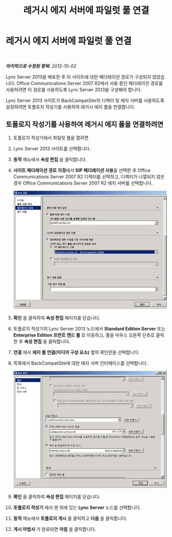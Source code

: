 ﻿---
title: 레거시 에지 서버에 파일럿 풀 연결
TOCTitle: 레거시 에지 서버에 파일럿 풀 연결
ms:assetid: 9ed13c41-f3ab-4e1d-beb6-a00152c541e2
ms:mtpsurl: https://technet.microsoft.com/ko-kr/library/JJ205136(v=OCS.15)
ms:contentKeyID: 49304551
ms.date: 08/24/2015
mtps_version: v=OCS.15
ms.translationtype: HT
---

# 레거시 에지 서버에 파일럿 풀 연결

 

_**마지막으로 수정된 항목:** 2012-10-02_

Lync Server 2013을 배포한 후 이 사이트에 대한 페더레이션 경로가 구성되지 않았습니다. Office Communications Server 2007 R2에서 사용 중인 페더레이션 경로를 사용하려면 이 경로를 사용하도록 Lync Server 2013을 구성해야 합니다.

Lync Server 2013 사이트가 BackCompatSite의 디렉터 및 에지 서버를 사용하도록 설정하려면 토폴로지 작성기를 사용하여 레거시 에지 풀을 연결합니다.

## 토폴로지 작성기를 사용하여 레거시 에지 풀을 연결하려면

1.  토폴로지 작성기에서 파일럿 풀을 열려면

2.  Lync Server 2013 사이트를 선택합니다.

3.  **동작** 메뉴에서 **속성 편집** 을 클릭합니다.

4.  **사이트 페더레이션 경로 지정**에서 **SIP 페더레이션 사용**을 선택한 후 Office Communications Server 2007 R2 디렉터를 선택하고, 디렉터가 나열되지 않은 경우 Office Communications Server 2007 R2 에지 서버를 선택합니다.
    
    ![속성 편집 대화 상자, 페더레이션 경로 페이지](images/JJ205136.bc13014b-3578-4d9e-9ff7-bdd09130b676(OCS.15).jpg "속성 편집 대화 상자, 페더레이션 경로 페이지")  

5.  **확인** 을 클릭하여 **속성 편집** 페이지를 닫습니다.

6.  토폴로지 작성기의 Lync Server 2013 노드에서 **Standard Edition Server** 또는 **Enterprise Edition 프런트 엔드 풀** 로 이동하고, 풀을 마우스 오른쪽 단추로 클릭한 후 **속성 편집** 을 클릭합니다.

7.  **연결** 에서 **에지 풀 연결(미디어 구성 요소)** 옆의 확인란을 선택합니다.

8.  목록에서 BackCompatSite에 대한 에지 서버 인터페이스를 선택합니다.
    
    ![속성 편집 대화 상자, 일반 페이지](images/JJ205136.75045212-03ca-4b82-8337-5dacb487094f(OCS.15).jpg "속성 편집 대화 상자, 일반 페이지")  

9.  **확인** 을 클릭하여 **속성 편집** 페이지를 닫습니다.

10. **토폴로지 작성기** 에서 맨 위에 있는 **Lync Server** 노드를 선택합니다.

11. **동작** 메뉴에서 **토폴로지 게시** 를 클릭하고 **다음** 을 클릭합니다.

12. **게시 마법사** 가 완료되면 **마침** 을 클릭합니다.

